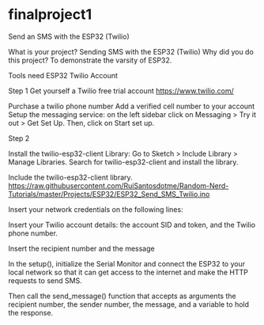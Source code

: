 # finalproject1
Send an SMS with the ESP32 (Twilio)

What is your project? Sending SMS with the ESP32 (Twilio)
Why did you do this project? To demonstrate the varsity of ESP32.

Tools need
ESP32 
Twilio Account


Step 1
Get yourself a Twilio free trial account https://www.twilio.com/ 


Purchase a twilio phone number
Add a verified cell number to your account 
Setup the messaging service: on the left sidebar click on Messaging > Try it out > Get Set Up. Then, click on Start set up. 

Step 2

Install the twilio-esp32-client Library: Go to Sketch > Include Library > Manage Libraries. Search for twilio-esp32-client and install the library.









Include the twilio-esp32-client library. https://raw.githubusercontent.com/RuiSantosdotme/Random-Nerd-Tutorials/master/Projects/ESP32/ESP32_Send_SMS_Twilio.ino

Insert your network credentials on the following lines:
 
Insert your Twilio account details: the account SID and token, and the Twilio phone number.
 
Insert the recipient number and the message
 
In the setup(), initialize the Serial Monitor and connect the ESP32 to your local network so that it can get access to the internet and make the HTTP requests to send SMS.
 
Then call the send_message() function that accepts as arguments the recipient number, the sender number, the message, and a variable to hold the response.
 
 
